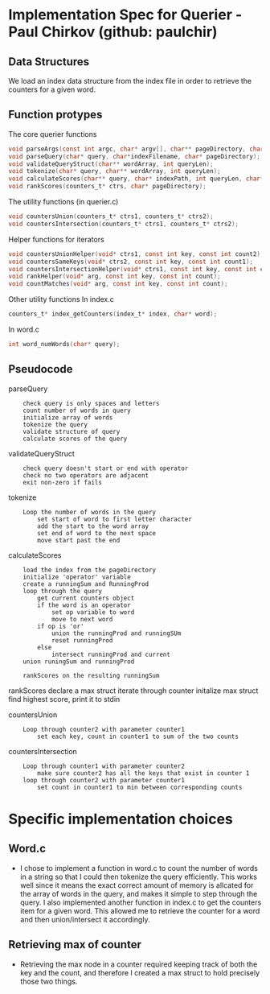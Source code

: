 # Implementation Spec for Querier - Paul Chirkov (github: paulchir)


## Data Structures
We load an index data structure from the index file in order to retrieve the counters for a given word. 

## Function protypes

The core querier functions
```c
void parseArgs(const int argc, char* argv[], char** pageDirectory, char** indexFilename);
void parseQuery(char* query, char*indexFilename, char* pageDirectory);
void validateQueryStruct(char** wordArray, int queryLen);
void tokenize(char* query, char** wordArray, int queryLen);
void calculateScores(char** query, char* indexPath, int queryLen, char* pageDirectory);
void rankScores(counters_t* ctrs, char* pageDirectory);
```
The utility functions (in querier.c)
```c
void countersUnion(counters_t* ctrs1, counters_t* ctrs2);
void countersIntersection(counters_t* ctrs1, counters_t* ctrs2);
```
Helper functions for iterators
```c
void countersUnionHelper(void* ctrs1, const int key, const int count2);
void countersSameKeys(void* ctrs2, const int key, const int count1);
void countersIntersectionHelper(void* ctrs1, const int key, const int count1);
void rankHelper(void* arg, const int key, const int count);
void countMatches(void* arg, const int key, const int count);
```

Other utility functions 
In index.c
```c
counters_t* index_getCounters(index_t* index, char* word);
```
In word.c
```c
int word_numWords(char* query);
```

## Pseudocode

parseQuery

        check query is only spaces and letters
        count number of words in query
        initialize array of words
        tokenize the query
        validate structure of query
        calculate scores of the query

validateQueryStruct

        check query doesn't start or end with operator
        check no two operators are adjacent
        exit non-zero if fails

tokenize

        Loop the number of words in the query
            set start of word to first letter character
            add the start to the word array
            set end of word to the next space
            move start past the end

calculateScores

        load the index from the pageDirectory
        initialize 'operator' variable 
        create a runningSum and RunningProd
        loop through the query
            get current counters object
            if the word is an operator 
                set op variable to word
                move to next word
            if op is 'or'
                union the runningProd and runningSUm
                reset runningProd
            else
                intersect runningProd and current
        union runingSum and runningProd

        rankScores on the resulting runningSum


rankScores
        declare a max struct 
        iterate through counter 
            initalize max struct
            find highest score, print it to stdin

countersUnion

        Loop through counter2 with parameter counter1
            set each key, count in counter1 to sum of the two counts

countersIntersection

        Loop through counter1 with parameter counter2
            make sure counter2 has all the keys that exist in counter 1 
        loop through counter2 with parameter counter1
            set count in counter1 to min between corresponding counts
        

# Specific implementation choices

## Word.c

- I chose to implement a function in word.c to count the number of words in a string so that I could then tokenize the query efficiently. This works well since it means the exact correct amount of memory is allcated for the array of words in the query, and makes it simple to step through the query. I also implemented another function in index.c to get the counters item for a given word. This allowed me to retrieve the counter for a word and then union/intersect it accordingly.

## Retrieving max of counter

- Retrieving the max node in a counter required keeping track of both the key and the count, and therefore I created a max struct to hold precisely those two things.

